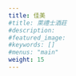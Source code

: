 ```yaml
---
title: 佳美
#title: 萊禮士酒莊
#description: 
#featured_image: 
#keywords: []
#menus: "main"
weight: 15
---
```

